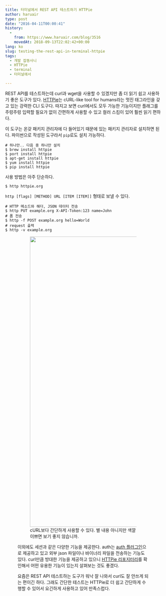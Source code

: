 ```yaml
---
title: 터미널에서 REST API 테스트하기 HTTPie
author: haruair
type: post
date: "2016-04-11T00:00:41"
history:
  - 
    from: https://www.haruair.com/blog/3516
    movedAt: 2018-09-13T22:02:42+00:00
lang: ko
slug: testing-the-rest-api-in-terminal-httpie
tags:
  - 개발 잡동사니
  - HTTPie
  - terminal
  - 터미널에서

---
```

REST API를 테스트하는데 curl과 wget을 사용할 수 있겠지만 좀 더 읽기 쉽고 사용하기 좋은 도구가 있다. [HTTPie][1]는 cURL-like tool for humans라는 멋진 태그라인을 갖고 있는 강력한 CLI 도구다. 따지고 보면 curl에서도 모두 가능한 기능이지만 플래그를 주렁주렁 입력할 필요가 없이 간편하게 사용할 수 있고 컬러 스킴이 있어 훨씬 읽기 편하다.

이 도구는 온갖 패키지 관리자에 다 들어있기 때문에 있는 패키지 관리자로 설치하면 된다. 파이썬으로 작성된 도구라서 `pip`로도 설치 가능하다.

    # 하나만.. 다음 중 하나만 설치
    $ brew install httpie
    $ port install httpie
    $ apt-get install httpie
    $ yum install httpie
    $ pip install httpie
    

사용 방법은 아주 단순하다.

    $ http httpie.org
    

`http [flags] [METHOD] URL [ITEM [ITEM]]` 형태로 보낼 수 있다.

    # HTTP 메소드와 해더, JSON 데이터 전송
    $ http PUT example.org X-API-Token:123 name=John
    # 폼 전송
    $ http -f POST example.org hello=World
    # request 출력
    $ http -v example.org

<figure class="wp-caption alignnone">

<figure><img src="https://farm2.staticflickr.com/1578/26005228831_21b2563ccf_b.jpg?resize=660%2C936&#038;ssl=1" width="660" height="936" class data-recalc-dims="1" /><figcaption class="wp-caption-text">cURL보다 간단하게 사용할 수 있다. 별 내용 아니지만 색깔 이쁘면 보기 좋지 않습니까.</figcaption></figure> 

이외에도 세션과 같은 다양한 기능을 제공한다. auth는 [auth 플러그인][2]으로 제공하고 있고 외부 json 파일이나 바이너리 파일을 전송하는 기능도 있다. curl만큼 방대한 기능을 제공하고 있으니 [HTTPie 리포지터리][1]를 확인해서 어떤 유용한 기능이 있는지 살펴보는 것도 좋겠다.

요즘은 REST API 테스트하는 도구가 워낙 잘 나와서 curl도 잘 안쓰게 되는 편이긴 하다. 그래도 간단한 테스트는 HTTPie로 더 쉽고 간단하게 수행할 수 있어서 요긴하게 사용하고 있어 만족스럽다.

 [1]: https://github.com/jkbrzt/httpie
 [2]: https://github.com/jkbrzt/httpie#auth-plugins